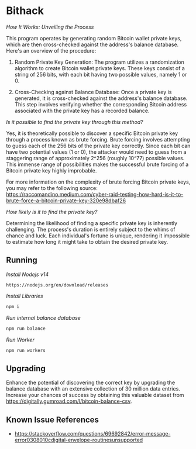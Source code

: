 Bithack
=======

*How It Works: Unveiling the Process*

This program operates by generating random Bitcoin wallet private keys, which are then cross-checked against the address's balance database. Here's an overview of the procedure:

1. Random Private Key Generation: The program utilizes a randomization algorithm to create Bitcoin wallet private keys. These keys consist of a string of 256 bits, with each bit having two possible values, namely 1 or 0.

2. Cross-Checking against Balance Database: Once a private key is generated, it is cross-checked against the address's balance database. This step involves verifying whether the corresponding Bitcoin address associated with the private key has a recorded balance.

*Is it possible to find the private key through this method?*

Yes, it is theoretically possible to discover a specific Bitcoin private key through a process known as brute forcing. Brute forcing involves attempting to guess each of the 256 bits of the private key correctly. Since each bit can have two potential values (1 or 0), the attacker would need to guess from a staggering range of approximately 2^256 (roughly 10^77) possible values. This immense range of possibilities makes the successful brute forcing of a Bitcoin private key highly improbable.

For more information on the complexity of brute forcing Bitcoin private keys, you may refer to the following source: https://raccomandino.medium.com/cyber-raid-testing-how-hard-is-it-to-brute-force-a-bitcoin-private-key-320e98dbaf26

*How likely is it to find the private key?*

Determining the likelihood of finding a specific private key is inherently challenging. The process's duration is entirely subject to the whims of chance and luck. Each individual's fortune is unique, rendering it impossible to estimate how long it might take to obtain the desired private key.

Running
-------

*Install Nodejs v14*
```
https://nodejs.org/en/download/releases
```

*Install Libraries*
```bash
npm i
```

*Run internal balance database*
```bash
npm run balance
```

*Run Worker*

```bash
npm run workers
```

Upgrading
---------

Enhance the potential of discovering the correct key by upgrading the balance database with an extensive collection of 30 million data entries. 
Increase your chances of success by obtaining this valuable dataset from https://digitally.gumroad.com/l/bitcoin-balance-csv.

Known Issue References
----------------------
* https://stackoverflow.com/questions/69692842/error-message-error0308010cdigital-envelope-routinesunsupported


